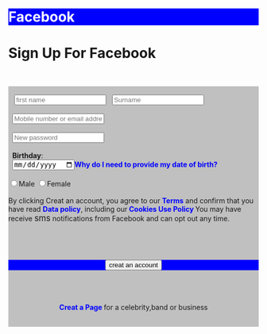 <!doctype html>
<html>
<head>
  <title>Creating fackebook page</title>
</head>
<body> 
<form>
<!--<hr color="blue" >Facebook </hr>-->

<div style="background-color:blue" width="100" size="80" thick="40"><h1><strong style="color:white">Facebook </strong></h1></p></div>
<!--<div style="background-color:blue" width="800" size="80" height="400"> Facebook </div>-->

<strong><h1>Sign Up For Facebook </h1></strong></br>

<!--legend style="font-size:30px" style="center">Facebook</legend>-->
<div style="background-color:silver"  width="800" size="80">
</br>
<!--</fieldset  width="200"size="20">-->
&nbsp;&nbsp; <input type="text" name="" placeholder="first name">   
&nbsp;&nbsp;<input type="Surname" name="" placeholder="Surname">
</br>
</br>
&nbsp;&nbsp;<input type="Mobile number or email address " name="" placeholder="Mobile number or email address">
</br>
</br>
&nbsp;&nbsp;<input type="New password" name="" placeholder="New password">
</br>
</br>
&nbsp;&nbsp;<b>Birthday</b>:
</br>
&nbsp;&nbsp;<input type="date" name="day"><b style="color:blue">Why do I need to provide my date of birth?</b>
</br>
</br>
<!--
<select>
<option value="Male">Male</option>
<option value="Female">Female</option>
<option value="Custom">Custom</option>
</select>-->
<input type="radio" name="Gender" >Male
<input type="radio" name="Gender" >Female
</br>
</br>
By clicking Creat an account, you agree to our <b style="color:blue">Terms</b> and confirm that you have read <b style="color:blue"> Data policy</b>, including our<b style="color:blue"> Cookies Use Policy </b>You may have receive <big>sms</big> notifications from Facebook and can opt out any time.
</br>
</br>
<!--<hr color=" blue"  width="600" size="80" > </hr>-->
&nbsp;&nbsp;&nbsp;&nbsp;   
<!--<hr color=" blue"  width="600" size="30" > </hr> -->

<!--<h1 align="center">Creat an account</h1>
<hr color=" blue"  width="600" size="50" > </hr>-->
<!-- <button> -->
<div style="background-color:blue" width="100" size="80" thick="40"><h1 align="center"><strong style="color:white"> <button>creat an account</button>  </strong></h1></p></div>
<!-- </button> -->
</br>
</br>
<p align="center"><b style="color:blue">Creat a Page </b> for a celebrity,band or business </p>
&nbsp;&nbsp;&nbsp;&nbsp;
</form>
</body>
</html>
